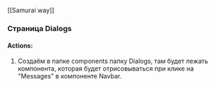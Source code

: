 [[Samurai way]]
### Страница Dialogs

#### Actions:
1. Создаём в папке components папку Dialogs, там будет лежать компонента, которая будет отрисовываться при клике на "Messages" в компоненте Navbar.
